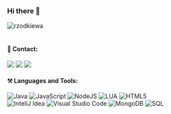 ### Hi there 👋

<img src="https://komarev.com/ghpvc/?username=rzodkiewa" alt="rzodkiewa" /><br/><br/>

#### 📨 Contact:
[<img src="https://img.shields.io/badge/website-%234285F4.svg?&style=for-the-badge&logo=safari&logoColor=white" />](http://rzodkiewa.github.io)
[<img src="https://img.shields.io/badge/grzyp.rzodkiewa%237777-%237289DA.svg?&style=for-the-badge&logo=discord&logoColor=white" />](https://discord.com/)
[<img src="https://img.shields.io/badge/mail-%23D14836.svg?&style=for-the-badge&logo=gmail&logoColor=white" />](mailto:rzodkiewa151@gmail.com)

#### ⚒ Languages and Tools:
![Java](https://img.shields.io/badge/-Java-black?style=flat&logo=java)
![JavaScript](https://img.shields.io/badge/-JavaScript-black?style=flat&logo=javascript)
![NodeJS](https://img.shields.io/badge/-NodeJS-black?style=flat&logo=Node.js)
![LUA](https://img.shields.io/badge/-LUA-black?style=flat&logo=lua)
![HTML5](https://img.shields.io/badge/-HTML5-black?style=flat&logo=HTML5)
<br>
![InteliJ Idea](https://img.shields.io/badge/InteliJ%20idea-black?style=flat&logo=intellij-idea)
![Visual Studio Code](https://img.shields.io/badge/-Visual%20Studio%20Code-black?style=flat&logo=visual-studio-code)
![MongoDB](https://img.shields.io/badge/-MongoDB-black?style=flat&logo=mongodb)
![SQL](https://img.shields.io/badge/-sql-black?style=flat&logo=mysql)
